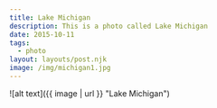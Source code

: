 ```yaml
---
title: Lake Michigan
description: This is a photo called Lake Michigan
date: 2015-10-11
tags:
  - photo
layout: layouts/post.njk
image: /img/michigan1.jpg
---
```


![alt text]({{ image | url }} "Lake Michigan")
